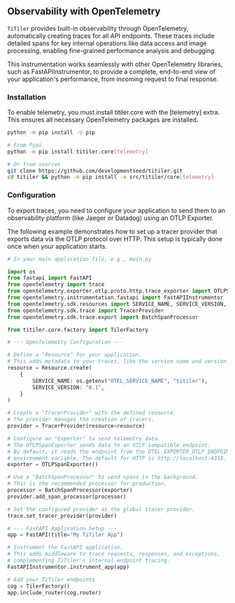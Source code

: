 
## Observability with OpenTelemetry

`TiTiler` provides built-in observability through OpenTelemetry, automatically creating traces for all API endpoints. These traces include detailed spans for key internal operations like data access and image processing, enabling fine-grained performance analysis and debugging.

This instrumentation works seamlessly with other OpenTelemetry libraries, such as FastAPIInstrumentor, to provide a complete, end-to-end view of your application's performance, from incoming request to final response.

### Installation

To enable telemetry, you must install titiler.core with the [telemetry] extra. This ensures all necessary OpenTelemetry packages are installed.

```bash
python -m pip install -U pip

# From Pypi
python -m pip install titiler.core[telemetry]

# Or from sources
git clone https://github.com/developmentseed/titiler.git
cd titiler && python -m pip install -e src/titiler/core[telemetry]
```

### Configuration

To export traces, you need to configure your application to send them to an observability platform (like Jaeger or Datadog) using an OTLP Exporter.

The following example demonstrates how to set up a tracer provider that exports data via the OTLP protocol over HTTP. This setup is typically done once when your application starts.

```python
# In your main application file, e.g., main.py

import os
from fastapi import FastAPI
from opentelemetry import trace
from opentelemetry.exporter.otlp.proto.http.trace_exporter import OTLPSpanExporter
from opentelemetry.instrumentation.fastapi import FastAPIInstrumentor
from opentelemetry.sdk.resources import SERVICE_NAME, SERVICE_VERSION, Resource
from opentelemetry.sdk.trace import TracerProvider
from opentelemetry.sdk.trace.export import BatchSpanProcessor

from titiler.core.factory import TilerFactory

# --- OpenTelemetry Configuration ---

# Define a "Resource" for your application.
# This adds metadata to your traces, like the service name and version.
resource = Resource.create(
    {
        SERVICE_NAME: os.getenv("OTEL_SERVICE_NAME", "titiler"),
        SERVICE_VERSION: "0.1",
    }
)

# Create a "TracerProvider" with the defined resource.
# The provider manages the creation of tracers.
provider = TracerProvider(resource=resource)

# Configure an "Exporter" to send telemetry data.
# The OTLPSpanExporter sends data to an OTLP-compatible endpoint.
# By default, it reads the endpoint from the OTEL_EXPORTER_OTLP_ENDPOINT
# environment variable. The default for HTTP is http://localhost:4318.
exporter = OTLPSpanExporter()

# Use a "BatchSpanProcessor" to send spans in the background.
# This is the recommended processor for production.
processor = BatchSpanProcessor(exporter)
provider.add_span_processor(processor)

# Set the configured provider as the global tracer provider.
trace.set_tracer_provider(provider)

# --- FastAPI Application Setup ---
app = FastAPI(title="My TiTiler App")

# Instrument the FastAPI application.
# This adds middleware to trace requests, responses, and exceptions,
# complementing TiTiler's internal endpoint tracing.
FastAPIInstrumentor.instrument_app(app)

# Add your TiTiler endpoints
cog = TilerFactory()
app.include_router(cog.router)
```
